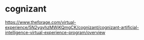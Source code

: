 # cognizant
https://www.theforage.com/virtual-experience/5N2ygyhzMWjKQmgCK/cognizant/cognizant-artificial-intelligence-virtual-experience-program/overview
